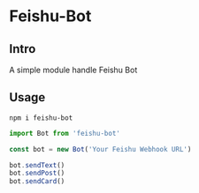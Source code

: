 # Feishu-Bot

## Intro

A simple module handle Feishu Bot

## Usage

```shell
npm i feishu-bot
```

```typescript
import Bot from 'feishu-bot'

const bot = new Bot('Your Feishu Webhook URL')

bot.sendText()
bot.sendPost()
bot.sendCard()
```
